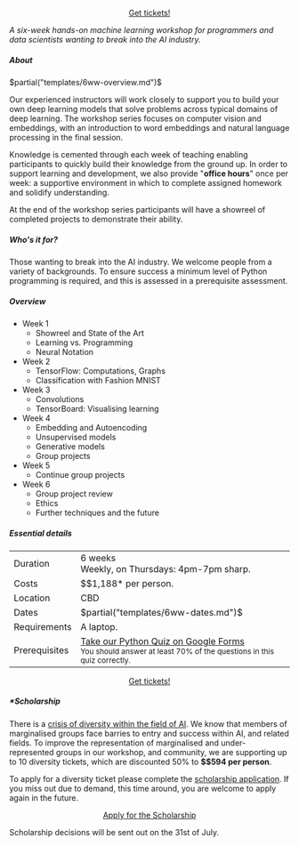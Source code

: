 <p> <center> 
<a class="btn" href="https://events.humanitix.com.au/braneshop-6-week-technical-deep-learning-workshop">Get tickets!</a> </center> </p>

<p> <em>A six-week hands-on machine learning workshop for programmers and data
scientists wanting to break into the AI industry.</em> </p>
<h5>About</h5>

$partial("templates/6ww-overview.md")$


<p> Our experienced instructors will work closely to support you to build your
own deep learning models that solve problems across typical domains of deep
learning.  The workshop series focuses on computer vision and embeddings, with
an introduction to word embeddings and natural language processing in the
final session.
</p>
 
<p> Knowledge is cemented  through each week of teaching enabling participants
to quickly build their knowledge from the ground up. In order to support
learning and development, we also provide "<b>office hours</b>" once per week:
a supportive environment in which to complete assigned homework and solidify
understanding. </p>
 
<p> At the end of the workshop series participants will have a showreel of
completed projects to demonstrate their ability. </p>

<h5>Who's it for?</h5>
<p>
Those wanting to break into the AI industry. We welcome people from a variety
of backgrounds. To ensure success a minimum level of Python programming is
required, and this is assessed in a prerequisite assessment.
</p>


<h5>Overview</h5>

<ul class="agenda">
  <li> Week 1
    <ul class="sub-agenda">
      <li> Showreel and State of the Art </li>
      <li> Learning vs. Programming </li>
      <li> Neural Notation </li>
    </ul>
  </li>
  <li> Week 2
    <ul class="sub-agenda">
      <li> TensorFlow: Computations, Graphs </li>
      <li> Classification with Fashion MNIST </li>
    </ul>
  </li>
  <li> Week 3
    <ul class="sub-agenda">
      <li> Convolutions </li>
      <li> TensorBoard: Visualising learning </li>
    </ul>
  </li>
  <li> Week 4
    <ul class="sub-agenda">
      <li> Embedding and Autoencoding </li>
      <li> Unsupervised models </li>
      <li> Generative models </li>
      <li> Group projects </li>
    </ul>
  </li>
  <li> Week 5
    <ul class="sub-agenda">
      <li> Continue group projects </li>
    </ul>
  </li>
  <li> Week 6
    <ul class="sub-agenda">
      <li> Group project review </li>
      <li> Ethics </li>
      <li> Further techniques and the future </li>
    </ul>
  </li>
</ul>

<h5>Essential details</h5>
<table class="details" boder="0" cellspacing="0">
<tr>  <td class="item">  Duration </td>
      <td class="value"> 6 weeks
      <br /> Weekly, on Thursdays: 4pm-7pm sharp. </td>
</tr>
<tr>  <td class="item">  Costs    </td>
      <td class="value"> 
        $$1,188* per person.
      </td>
</tr>
<tr>  <td class="item">  Location </td>
      <td class="value"> CBD </td>
</tr>
<tr>  <td class="item">  Dates </td>
      <td class="value"> 
        $partial("templates/6ww-dates.md")$
      </td>
</tr>
<tr>  <td class="item">  Requirements </td>
      <td class="value"> 
      A laptop.
      </td>
</tr>
<tr> <td class="item"> Prerequisites </td>
     <td class="value">
      <a href="https://goo.gl/forms/VncQkZLylzh8JWez1">Take our Python Quiz on Google Forms</a>
      <br />
      <small> You should answer at least 70% of the questions in this quiz
      correctly. </small>
     </td>
</table>

<p> <center> <a class="btn" href="https://events.humanitix.com.au/braneshop-6-week-technical-deep-learning-workshop">Get tickets!</a> </center> </p>

<h5>*Scholarship</h5>

<p> There is a <a
href="https://ainowinstitute.org/discriminatingsystems.pdf">crisis of
diversity within the field of AI</a>. We know that members of marginalised
groups face barries to entry and success within AI, and related fields. To
improve the representation of marginalised and under-represented groups in our
workshop, and community, we are supporting up to 10 diversity tickets, which
are discounted 50% to <b>$$594 per person</b>.
</p>

<p> To apply for a diversity ticket please complete the <a
href="https://noonvandersilk.typeform.com/to/Tnfm4a">scholarship
application</a>. If you miss out due to demand, this time around, you are
welcome to apply again in the future.  </p>

<p> <center> <a class="btn" href="https://noonvandersilk.typeform.com/to/Tnfm4a">Apply for the Scholarship</a> </center> </p>

<p>Scholarship decisions will be sent out on the 31st of July.</p>
